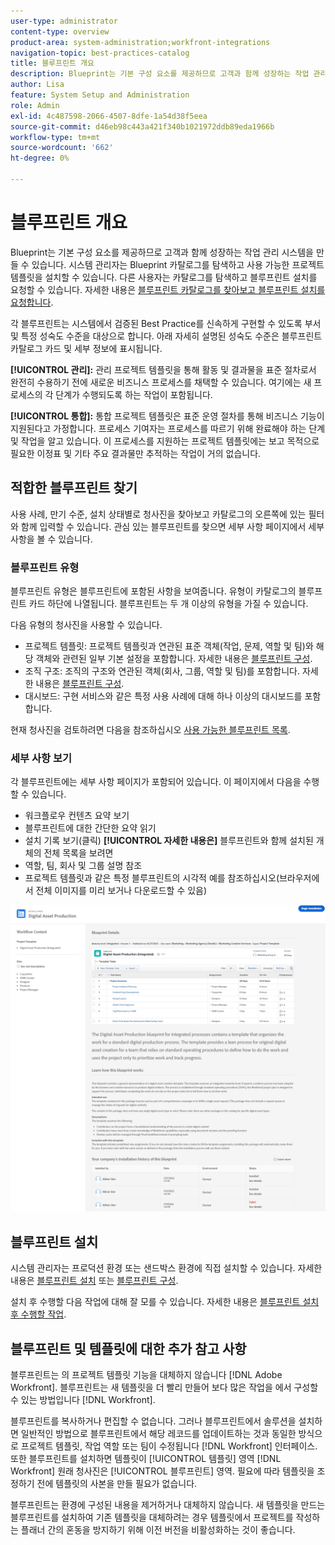 ```yaml
---
user-type: administrator
content-type: overview
product-area: system-administration;workfront-integrations
navigation-topic: best-practices-catalog
title: 블루프린트 개요
description: Blueprint는 기본 구성 요소를 제공하므로 고객과 함께 성장하는 작업 관리 시스템을 만들 수 있습니다.
author: Lisa
feature: System Setup and Administration
role: Admin
exl-id: 4c487598-2066-4507-8dfe-1a54d38f5eea
source-git-commit: d46eb98c443a421f340b1021972ddb89eda1966b
workflow-type: tm+mt
source-wordcount: '662'
ht-degree: 0%

---
```


# 블루프린트 개요

Blueprint는 기본 구성 요소를 제공하므로 고객과 함께 성장하는 작업 관리 시스템을 만들 수 있습니다. 시스템 관리자는 Blueprint 카탈로그를 탐색하고 사용 가능한 프로젝트 템플릿을 설치할 수 있습니다. 다른 사용자는 카탈로그를 탐색하고 블루프린트 설치를 요청할 수 있습니다. 자세한 내용은 [블루프린트 카탈로그를 찾아보고 블루프린트 설치를 요청합니다](../../administration-and-setup/blueprints/browse-catalog.md).

각 블루프린트는 시스템에서 검증된 Best Practice를 신속하게 구현할 수 있도록 부서 및 특정 성숙도 수준을 대상으로 합니다. 아래 자세히 설명된 성숙도 수준은 블루프린트 카탈로그 카드 및 세부 정보에 표시됩니다.

**[!UICONTROL 관리]:** 관리 프로젝트 템플릿을 통해 활동 및 결과물을 표준 절차로서 완전히 수용하기 전에 새로운 비즈니스 프로세스를 채택할 수 있습니다. 여기에는 새 프로세스의 각 단계가 수행되도록 하는 작업이 포함됩니다.

**[!UICONTROL 통합]:** 통합 프로젝트 템플릿은 표준 운영 절차를 통해 비즈니스 기능이 지원된다고 가정합니다. 프로세스 기여자는 프로세스를 따르기 위해 완료해야 하는 단계 및 작업을 알고 있습니다. 이 프로세스를 지원하는 프로젝트 템플릿에는 보고 목적으로 필요한 이정표 및 기타 주요 결과물만 추적하는 작업이 거의 없습니다.

## 적합한 블루프린트 찾기

사용 사례, 만기 수준, 설치 상태별로 청사진을 찾아보고 카탈로그의 오른쪽에 있는 필터와 함께 입력할 수 있습니다. 관심 있는 블루프린트를 찾으면 세부 사항 페이지에서 세부 사항을 볼 수 있습니다.

### 블루프린트 유형

블루프린트 유형은 블루프린트에 포함된 사항을 보여줍니다. 유형이 카탈로그의 블루프린트 카드 하단에 나열됩니다. 블루프린트는 두 개 이상의 유형을 가질 수 있습니다.

다음 유형의 청사진을 사용할 수 있습니다.

* 프로젝트 템플릿: 프로젝트 템플릿과 연관된 표준 객체(작업, 문제, 역할 및 팀)와 해당 객체와 관련된 일부 기본 설정을 포함합니다. 자세한 내용은 [블루프린트 구성](../../administration-and-setup/blueprints/configure-template-package.md).
* 조직 구조: 조직의 구조와 연관된 객체(회사, 그룹, 역할 및 팀)를 포함합니다. 자세한 내용은 [블루프린트 구성](../../administration-and-setup/blueprints/configure-template-package.md).
* 대시보드: 구현 서비스와 같은 특정 사용 사례에 대해 하나 이상의 대시보드를 포함합니다.

<!--
* Request queues: Includes one or more projects configured as request queues.
* Custom forms: Includes custom forms attached to another object type, such as a project or portfolio.
* Setup features: Includes one or more elements that are configured in the Setup area of Workfront, such as layout templates.
-->

현재 청사진을 검토하려면 다음을 참조하십시오 [사용 가능한 블루프린트 목록](/help/quicksilver/administration-and-setup/blueprints/list-of-available-blueprints.md).

###  세부 사항 보기

각 블루프린트에는 세부 사항 페이지가 포함되어 있습니다. 이 페이지에서 다음을 수행할 수 있습니다.

* 워크플로우 컨텐츠 요약 보기
* 블루프린트에 대한 간단한 요약 읽기
* 설치 기록 보기(클릭) **[!UICONTROL 자세한 내용은]** 블루프린트와 함께 설치된 개체의 전체 목록을 보려면
* 역할, 팀, 회사 및 그룹 설명 참조
* 프로젝트 템플릿과 같은 특정 블루프린트의 시각적 예를 참조하십시오(브라우저에서 전체 이미지를 미리 보거나 다운로드할 수 있음)

![[!UICONTROL 블루프린트 세부 사항] 페이지](assets/blueprint-details-page-2022.png)

## 블루프린트 설치

시스템 관리자는 프로덕션 환경 또는 샌드박스 환경에 직접 설치할 수 있습니다. 자세한 내용은 [블루프린트 설치](../../administration-and-setup/blueprints/blueprints-install.md) 또는 [블루프린트 구성](../../administration-and-setup/blueprints/configure-template-package.md).

설치 후 수행할 다음 작업에 대해 잘 모를 수 있습니다. 자세한 내용은 [블루프린트 설치 후 수행할 작업](../../administration-and-setup/blueprints/best-next-actions-after-install.md).

## 블루프린트 및 템플릿에 대한 추가 참고 사항

블루프린트는 의 프로젝트 템플릿 기능을 대체하지 않습니다 [!DNL Adobe Workfront]. 블루프린트는 새 템플릿을 더 빨리 만들어 보다 많은 작업을 에서 구성할 수 있는 방법입니다 [!DNL Workfront].

블루프린트를 복사하거나 편집할 수 없습니다. 그러나 블루프린트에서 솔루션을 설치하면 일반적인 방법으로 블루프린트에서 해당 레코드를 업데이트하는 것과 동일한 방식으로 프로젝트 템플릿, 작업 역할 또는 팀이 수정됩니다 [!DNL Workfront] 인터페이스. 또한 블루프린트를 설치하면 템플릿이 [!UICONTROL 템플릿] 영역 [!DNL Workfront] 원래 청사진은 [!UICONTROL 블루프린트] 영역. 필요에 따라 템플릿을 조정하기 전에 템플릿의 사본을 만들 필요가 없습니다.

블루프린트는 환경에 구성된 내용을 제거하거나 대체하지 않습니다. 새 템플릿을 만드는 블루프린트를 설치하여 기존 템플릿을 대체하려는 경우 템플릿에서 프로젝트를 작성하는 플래너 간의 혼동을 방지하기 위해 이전 버전을 비활성화하는 것이 좋습니다.
